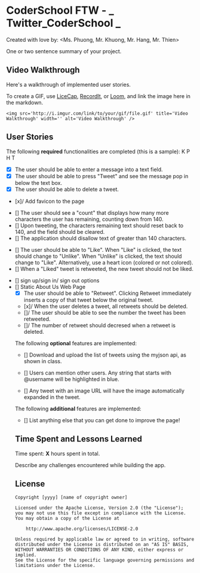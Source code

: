 # CoderSchool FTW - _ Twitter_CoderSchool _

Created with love by: <Ms. Phuong, Mr. Khuong, Mr. Hang, Mr. Thien>

One or two sentence summary of your project.

## Video Walkthrough

Here's a walkthrough of implemented user stories.

To create a GIF, use [LiceCap](http://www.cockos.com/licecap/), [RecordIt](http://www.recordit.co), or [Loom](http://www.useloom.com), and link the image here in the markdown.

```
<img src='http://i.imgur.com/link/to/your/gif/file.gif' title='Video Walkthrough' width='' alt='Video Walkthrough' />
```

## User Stories

The following **required** functionalities are completed (this is a sample):
K P H T

<!-- Team -->

- [x] The user should be able to enter a message into a text field.
- [x] The user should be able to press "Tweet" and see the message pop in below the text box.
- [x] The user should be able to delete a tweet.
- [x]/ Add favicon to the page

<!-- Ms. Phuong -->

- [] The user should see a "count" that displays how many more characters the user has remaining, counting down from 140.
- [] Upon tweeting, the characters remaining text should reset back to 140, and the field should be cleared.
- [] The application should disallow text of greater than 140 characters.

<!-- Mr. Thien -->

- [] The user should be able to "Like". When "Like" is clicked, the text should change to "Unlike". When "Unlike" is clicked, the text should change to "Like". Alternatively, use a heart icon (colored or not colored).
- [] When a "Liked" tweet is retweeted, the new tweet should not be liked.

<!-- Mr. Hang -->

- [] sign up/sign in/ sign out options
- [] Static About Us Web Page
  <!-- * [] Each tweet has an optional hashtag. The hashtag should be linked with an anchor tag.
- []/ The user can click on a hashtag, and only other tweets with that hashtag are shown. -->

<!-- Mr. Khuong -->

- [x] The user should be able to "Retweet". Clicking Retweet immediately inserts a copy of that tweet below the original tweet.
- [x]/ When the user deletes a tweet, all retweets should be deleted.
- []/ The user should be able to see the number the tweet has been retweeted.
- []/ The number of retweet should decresed when a retweet is deleted.

The following **optional** features are implemented:

- [] Download and upload the list of tweets using the myjson api, as shown in class.
- [] Users can mention other users. Any string that starts with @username will be highlighted in blue.

- [] Any tweet with an image URL will have the image automatically expanded in the tweet.

The following **additional** features are implemented:

- [] List anything else that you can get done to improve the page!

## Time Spent and Lessons Learned

Time spent: **X** hours spent in total.

Describe any challenges encountered while building the app.

## License

    Copyright [yyyy] [name of copyright owner]

    Licensed under the Apache License, Version 2.0 (the "License");
    you may not use this file except in compliance with the License.
    You may obtain a copy of the License at

        http://www.apache.org/licenses/LICENSE-2.0

    Unless required by applicable law or agreed to in writing, software
    distributed under the License is distributed on an "AS IS" BASIS,
    WITHOUT WARRANTIES OR CONDITIONS OF ANY KIND, either express or implied.
    See the License for the specific language governing permissions and
    limitations under the License.
